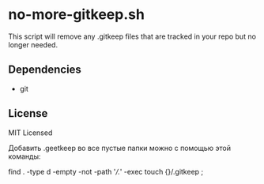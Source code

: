 # no-more-gitkeep.sh

This script will remove any .gitkeep files that are tracked in your repo but no longer needed.

## Dependencies

* git

## License

MIT Licensed

Добавить .geetkeep во все пустые папки можно с помощью этой команды:

find . -type d -empty -not -path '*/\.*' -exec touch {}/.gitkeep \; 
